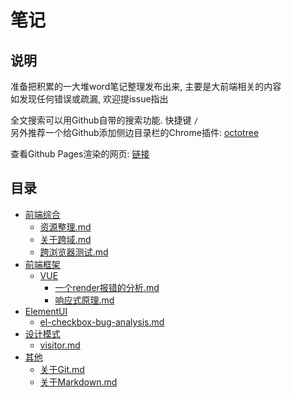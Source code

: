 # 笔记

## 说明

准备把积累的一大堆word笔记整理发布出来, 主要是大前端相关的内容  
如发现任何错误或疏漏, 欢迎提issue指出  

全文搜索可以用Github自带的搜索功能. 快捷键 `/`  
另外推荐一个给Github添加侧边目录栏的Chrome插件: [octotree](https://chrome.google.com/webstore/detail/octotree/bkhaagjahfmjljalopjnoealnfndnagc)  

查看Github Pages渲染的网页: [链接](https://chess99.github.io/notes/)  

## 目录

- [前端综合](./001-%E5%89%8D%E7%AB%AF%E7%BB%BC%E5%90%88/README.md)  
    - [资源整理.md](./001-%E5%89%8D%E7%AB%AF%E7%BB%BC%E5%90%88/000-%E8%B5%84%E6%BA%90%E6%95%B4%E7%90%86.md)  
    - [关于跨域.md](./001-%E5%89%8D%E7%AB%AF%E7%BB%BC%E5%90%88/%E5%85%B3%E4%BA%8E%E8%B7%A8%E5%9F%9F.md)  
    - [跨浏览器测试.md](./001-%E5%89%8D%E7%AB%AF%E7%BB%BC%E5%90%88/%E8%B7%A8%E6%B5%8F%E8%A7%88%E5%99%A8%E6%B5%8B%E8%AF%95.md)  
- [前端框架](./100-%E5%89%8D%E7%AB%AF%E6%A1%86%E6%9E%B6/README.md)  
    - [VUE](./100-%E5%89%8D%E7%AB%AF%E6%A1%86%E6%9E%B6/VUE/README.md)  
        - [一个render报错的分析.md](./100-%E5%89%8D%E7%AB%AF%E6%A1%86%E6%9E%B6/VUE/%E4%B8%80%E4%B8%AArender%E6%8A%A5%E9%94%99%E7%9A%84%E5%88%86%E6%9E%90.md)  
        - [响应式原理.md](./100-%E5%89%8D%E7%AB%AF%E6%A1%86%E6%9E%B6/VUE/%E5%93%8D%E5%BA%94%E5%BC%8F%E5%8E%9F%E7%90%86.md)  
- [ElementUI](./110-ElementUI/README.md)  
    - [el-checkbox-bug-analysis.md](./110-ElementUI/el-checkbox-bug-analysis.md)  
- [设计模式](./200-%E8%AE%BE%E8%AE%A1%E6%A8%A1%E5%BC%8F/README.md)  
    - [visitor.md](./200-%E8%AE%BE%E8%AE%A1%E6%A8%A1%E5%BC%8F/visitor.md)  
- [其他](./900-%E5%85%B6%E4%BB%96/README.md)  
    - [关于Git.md](./900-%E5%85%B6%E4%BB%96/%E5%85%B3%E4%BA%8EGit.md)  
    - [关于Markdown.md](./900-%E5%85%B6%E4%BB%96/%E5%85%B3%E4%BA%8EMarkdown.md)  
